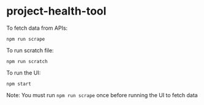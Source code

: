 # project-health-tool

To fetch data from APIs:
```
npm run scrape
```

To run scratch file:
```
npm run scratch
```

To run the UI:
```
npm start
```
Note: You must run `npm run scrape` once before running the UI to fetch data